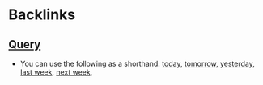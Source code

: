 
# Backlinks
## [Query](<Query.md>)
- You can use the following as a shorthand: [today](<today.md>), [tomorrow](<tomorrow.md>), [yesterday](<yesterday.md>), [last week](<last week.md>), [next week](<next week.md>),

